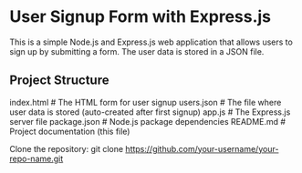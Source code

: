 # User Signup Form with Express.js

This is a simple Node.js and Express.js web application that allows users to sign up by submitting a form. The user data is stored in a JSON file.

## Project Structure

 index.html        # The HTML form for user signup
 users.json        # The file where user data is stored (auto-created after first signup)
 app.js            # The Express.js server file
 package.json      # Node.js package dependencies
 README.md         # Project documentation (this file)

 Clone the repository:
 git clone https://github.com/your-username/your-repo-name.git

